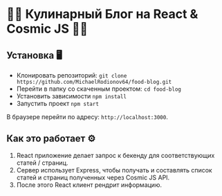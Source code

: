 👩‍🍳 Кулинарный Блог на React & Cosmic JS 👨‍🍳
===============================================

## Установка 🖥️

* Клонировать репозиторий: `git clone https://github.com/MichaelRodionov64/food-blog.git`
* Перейти в папку со скаченным проектом: `cd food-blog`
* Установить зависимости `npm install`
* Запустить проект `npm start`

В браузере перейти по адресу: `http://localhost:3000`.

## Как это работает ⚙️

1. React приложение делает запрос к бекенду для соответствующих статей / страниц.
2. Сервер использует Express, чтобы получать и составлять список статей и страниц полученных через Cosmic JS API.
3. После этого React клиент рендрит информацию. 
